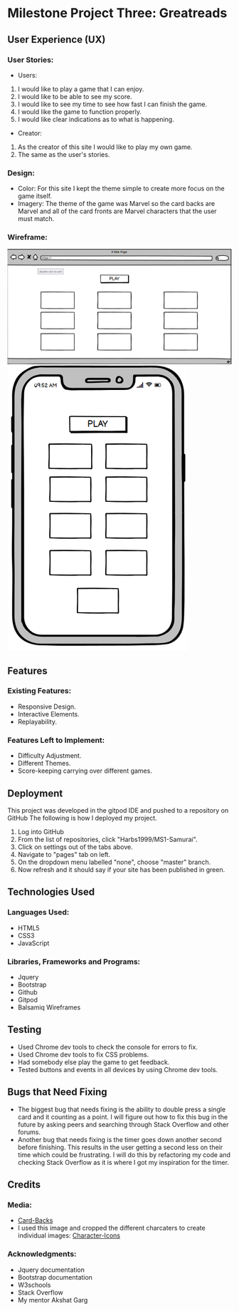 # Milestone Project Three: Greatreads

## User Experience (UX)
### User Stories:
*  Users:
1. I would like to play a game that I can enjoy.
2. I would like to be able to see my score.
3. I would like to see my time to see how fast I can finish the game.
4. I would like the game to function properly.
5. I would like clear indications as to what is happening.
*  Creator:
1. As the creator of this site I would like to play my own game.
2. The same as the user's stories.
### Design:
* Color:
For this site I kept the theme simple to create more focus on the game itself.
*  Imagery:
The theme of the game was Marvel so the card backs are Marvel and all of the card fronts are Marvel characters that the user must match.
### Wireframe:
![Memory Game on Desktop](/static/images/wireframes/memory-game-desktop.png)
![Memory Game on Mobile](/static/images/wireframes/memory-game-mobile.png)
## Features
### Existing Features:
*  Responsive Design.
*  Interactive Elements.
*  Replayability.
### Features Left to Implement:
*  Difficulty Adjustment.
*  Different Themes.
*  Score-keeping carrying over different games.
## Deployment
This project was developed in the gitpod IDE and pushed to a repository on GitHub
The following is how I deployed my project.
1. Log into GitHub
2. From the list of repositories, click "Harbs1999/MS1-Samurai".
3. Click on settings out of the tabs above.
4. Navigate to "pages" tab on left.
5. On the dropdown menu labelled "none", choose "master" branch.
6. Now refresh and it should say if your site has been published in green.

## Technologies Used
### Languages Used:
*  HTML5
*  CSS3
*  JavaScript
### Libraries, Frameworks and Programs:
*  Jquery
*  Bootstrap
*  Github
*  Gitpod
*  Balsamiq Wireframes
## Testing
*  Used Chrome dev tools to check the console for errors to fix.
*  Used Chrome dev tools to fix CSS problems.
*  Had somebody else play the game to get feedback.
*  Tested buttons and events in all devices by using Chrome dev tools.
## Bugs that Need Fixing
*  The biggest bug that needs fixing is the ability to double press a single card and it counting as a point. I will figure out how to fix this bug in the future by asking peers and searching through Stack Overflow and other forums.
*  Another bug that needs fixing is the timer goes down another second before finishing. This results in the user getting a second less on their time which could be frustrating. I will do this by refactoring my code and checking Stack Overflow as it is where I got my inspiration for the timer.
## Credits
### Media:
*  [Card-Backs](https://hallofheroeshome.files.wordpress.com/2021/02/marvel-villain-back.png)
*  I used this image and cropped the different charcaters to create individual images:  [Character-Icons](https://rareformnewmedia.com/uploads/media/Blog/blog.jpg)
### Acknowledgments:
* Jquery documentation
* Bootstrap documentation
* W3schools
* Stack Overflow
* My mentor Akshat Garg